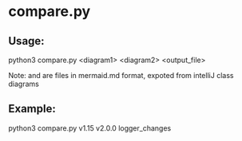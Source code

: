 # compare.py
## Usage:
python3 compare.py \<diagram1\> \<diagram2\> \<output_file\>

Note: <diagram1> and <diagram2> are files in mermaid.md format, expoted from intelliJ class diagrams
## Example:
python3 compare.py v1.15 v2.0.0 logger_changes
